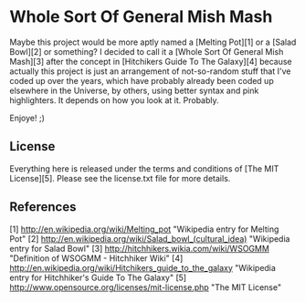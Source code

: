 # Whole Sort Of General Mish Mash

Maybe this project would be more aptly named a [Melting Pot][1] or a [Salad 
Bowl][2] or something?  I decided to call it a [Whole Sort Of General Mish 
Mash][3] after the concept in [Hitchikers Guide To The Galaxy][4] because
actually this project is just an arrangement of not-so-random stuff that I've
coded up over the years, which have probably already been coded up elsewhere in 
the Universe, by others, using better syntax and pink highlighters.  It depends
on how you look at it.  Probably.

Enjoye! ;)

## License

Everything here is released under the terms and conditions of [The MIT
License][5].  Please see the license.txt file for more details.

## References
[1] http://en.wikipedia.org/wiki/Melting_pot "Wikipedia entry for Melting Pot"
[2] http://en.wikipedia.org/wiki/Salad_bowl_(cultural_idea) "Wikipedia entry for Salad Bowl"
[3] http://hitchhikers.wikia.com/wiki/WSOGMM "Definition of WSOGMM - Hitchhiker Wiki"
[4] http://en.wikipedia.org/wiki/Hitchikers_guide_to_the_galaxy "Wikipedia entry for Hitchhiker's Guide To The Galaxy"
[5] http://www.opensource.org/licenses/mit-license.php "The MIT License"
